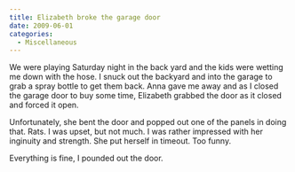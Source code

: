 ```yaml
---
title: Elizabeth broke the garage door
date: 2009-06-01
categories: 
  - Miscellaneous
---
```


We were playing Saturday night in the back yard and the kids were wetting me down with the hose. I snuck out the backyard and into the garage to grab a spray bottle to get them back. Anna gave me away and as I closed the garage door to buy some time, Elizabeth grabbed the door as it closed and forced it open.

Unfortunately, she bent the door and popped out one of the panels in doing that. Rats. I was upset, but not much. I was rather impressed with her inginuity and strength. She put herself in timeout. Too funny.

Everything is fine, I pounded out the door.
